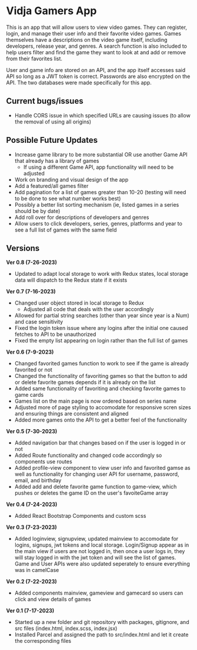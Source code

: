 # Vidja Gamers App
This is an app that will allow users to view video games. They can register, login, and manage their user info and their favorite video games. Games themselves have a descriptions on the video game itself, including developers, release year, and genres. A search function is also included to help users filter and find the game they want to look at and add or remove from their favorites list. 

User and game info are stored on an API, and the app itself accesses said API so long as a JWT token is correct. Passwords are also encrypted on the API. The two databases were made specifically for this app.

## Current bugs/issues
- Handle CORS issue in which specified URLs are causing issues (to allow the removal of using all origins)

## Possible Future Updates
- Increase game library to be more substantial OR use another Game API that already has a library of games
    - If using a different Game API, app functionality will need to be adjusted
- Work on branding and visual design of the app
- Add a featured/all games filter
- Add pagination for a list of games greater than 10-20 (testing will need to be done to see what number works best)
- Possibly a better list sorting mechanism (ie, listed games in a series should be by date)
- Add roll over for descriptions of developers and genres
- Allow users to click developers, series, genres, platforms and year to see a full list of games with the same field

## Versions
**Ver 0.8 (7-26-2023)**
- Updated to adapt local storage to work with Redux states, local storage data will dispatch to the Redux state if it exists

**Ver 0.7 (7-16-2023)**
- Changed user object stored in local storage to Redux
    - Adjusted all code that deals with the user accordingly
- Allowed for partial string searches (other than year since year is a Num) and case sensitivity 
- Fixed the login token issue where any logins after the initial one caused fetches to API to be unauthorized
- Fixed the empty list appearing on login rather than the full list of games

**Ver 0.6 (7-9-2023)**
- Changed favorited games function to work to see if the game is already favorited or not
- Changed the functionality of favoriting games so that the button to add or delete favorite games depends if it is already on the list
- Added same functionality of favoriting and checking favorite games to game cards
- Games list on the main page is now ordered based on series name
- Adjusted more of page styling to accomodate for responsive scren sizes and ensuring things are consistent and aligned
- Added more games onto the API to get a better feel of the functionality

**Ver 0.5 (7-30-2023)**
- Added navigation bar that changes based on if the user is logged in or not
- Added Route functionality and changed code accordingly so components use routes
- Added profile-view component to view user info and favorited gamse as well as functionality for changing user API for username, password, email, and birthday
- Added add and delete favorite game function to game-view, which pushes or deletes the game ID on the user's favoiteGame array

**Ver 0.4 (7-24-2023)**
- Added React Bootstrap Components and custom scss

**Ver 0.3 (7-23-2023)**
- Added loginview, signupview, updated mainview to accomodate for logins, signups, jwt tokens and local storage. Login/Signup appear as in the main view if users are not logged in, then once a user logs in, they will stay logged in with the jwt token and will see the list of games. Game and User APIs were also updated seperately to ensure everything was in camelCase

**Ver 0.2 (7-22-2023)**
- Added components mainview, gameview and gamecard so users can click and view details of games

**Ver 0.1 (7-17-2023)**
- Started up a new folder and git repository with packages, gitignore, and src files (index.html, index.scss, index.jsx)
- Installed Parcel and assigned the path to src/index.html and let it create the corresponding files
